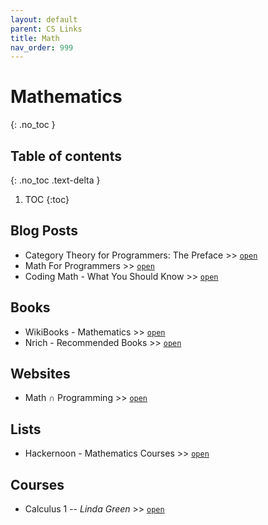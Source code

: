 ```yaml
---
layout: default
parent: CS Links
title: Math
nav_order: 999
---
```


#  Mathematics
{: .no_toc }

## Table of contents
{: .no_toc .text-delta }

1. TOC
{:toc}

## Blog Posts

- Category Theory for Programmers: The Preface >> [`open`](https://bartoszmilewski.com/2014/10/28/category-theory-for-programmers-the-preface/)
- Math For Programmers >> [`open`](http://wiki.c2.com/?MathForProgrammers..here)
- Coding Math - What You Should Know >> [`open`](https://magoosh.com/data-science/coding-math-what-you-should-know/)

## Books
- WikiBooks - Mathematics >> [`open`](https://en.wikibooks.org/wiki/Subject:Mathematics)
- Nrich - Recommended Books >> [`open`](https://nrich.maths.org/books)

## Websites
- Math ∩ Programming >> [`open`](https://jeremykun.com/main-content/)

## Lists
- Hackernoon - Mathematics Courses >> [`open`](https://hackernoon.com/be-a-better-programmer-with-these-40-mathematics-courses-d8ca48a2f8a2)

## Courses

- Calculus 1 -- *Linda Green* >> [`open`](https://www.youtube.com/watch?v=HfACrKJ_Y2w)
